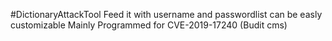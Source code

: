 #DictionaryAttackTool
Feed it with username and passwordlist
can be easly customizable
Mainly Programmed for CVE-2019-17240 (Budit cms)
